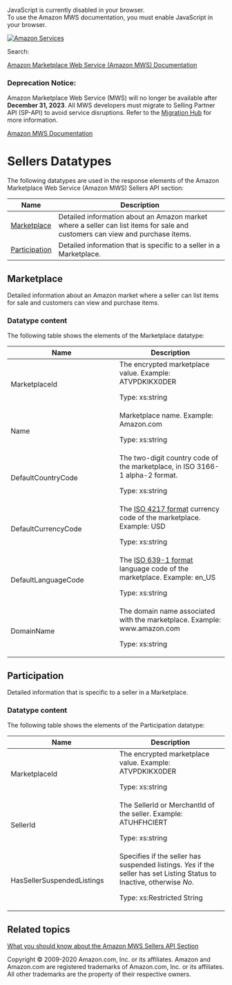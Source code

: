 <div id="MWSDX_noscript">

JavaScript is currently disabled in your browser.  
To use the Amazon MWS documentation, you must enable JavaScript in your
browser.

</div>

<div id="MWSDX_divtop">

[![Amazon
Services](https://images-na.ssl-images-amazon.com/images/G/08/mwsportal/fr_FR/amazonservices.gif "Amazon Services")](http://services.amazon.fr)

<div id="MWSDX_search">

<span id="MWSDX_searchlbl">Search:</span>

</div>

  
<span id="MWSDX_titlebar">[Amazon Marketplace Web Service (Amazon MWS)
Documentation](https://developer.amazonservices.fr/gp/mws/docs.html)</span>
<span id="MWSDX_dep_notice"></span>

### Deprecation Notice:

Amazon Marketplace Web Service (MWS) will no longer be available after
**December 31, 2023**. All MWS developers must migrate to Selling
Partner API (SP-API) to avoid service disruptions. Refer to the
[Migration
Hub](https://developer-docs.amazon.com/sp-api/page/migration-hub) for
more information.

</div>

<div id="MWSDX_divbottom">

<div id="MWSDX_divleft">

<div id="MWSDX_toc">

</div>

</div>

<div id="MWSDX_divright">

<div id="MWSDX_content">

<span id="MWSDX_breadcrumbs">[Amazon MWS
Documentation](https://developer.amazonservices.fr/gp/mws/docs.html)</span>

<div id="Feeds_Datatypes" class="nested0">

# Sellers Datatypes

<div class="body">

The following datatypes are used in the response elements of the <span
class="ph">Amazon Marketplace Web Service (Amazon MWS)</span> <span
class="ph">Sellers API section</span>:

<div class="tablenoborder">

| Name                                                                                                                                                                                      | Description                                                                                                                                           |
|-------------------------------------------------------------------------------------------------------------------------------------------------------------------------------------------|-------------------------------------------------------------------------------------------------------------------------------------------------------|
| <a href="#Marketplace" class="xref" title="Detailed information about an Amazon market where a seller can list items for sale and customers can view and purchase items.">Marketplace</a> | <span class="ph">Detailed information about an Amazon market where a seller can list items for sale and customers can view and purchase items.</span> |
| <a href="#Participation" class="xref" title="Detailed information that is specific to a seller in a Marketplace.">Participation</a>                                                       | <span class="ph">Detailed information that is specific to a seller in a Marketplace.</span>                                                           |

</div>

</div>

<div id="Marketplace" class="topic nested1">

## Marketplace

<div class="body">

<span class="ph">Detailed information about an Amazon market where a
seller can list items for sale and customers can view and purchase
items.</span>

<div class="section">

### Datatype content

The following table shows the elements of the <span
class="keyword parmname">Marketplace</span> datatype:

<div class="tablenoborder">

<table class="table" data-cellpadding="4" data-cellspacing="0" data-summary="" data-frame="border" data-border="1" data-rules="all">
<colgroup>
<col style="width: 50%" />
<col style="width: 50%" />
</colgroup>
<thead class="thead" data-align="left">
<tr class="header row">
<th id="d305597e177" class="entry" data-valign="top" width="50%">Name</th>
<th id="d305597e180" class="entry" data-valign="top" width="50%">Description</th>
</tr>
</thead>
<tbody class="tbody">
<tr class="odd row">
<td class="entry" data-valign="top" width="50%" headers="d305597e177 "><span class="keyword parmname">MarketplaceId</span></td>
<td class="entry" data-valign="top" width="50%" headers="d305597e180 ">The encrypted marketplace value. Example: ATVPDKIKX0DER
<p><span class="ph">Type: xs:string</span></p></td>
</tr>
<tr class="even row">
<td class="entry" data-valign="top" width="50%" headers="d305597e177 "><span class="keyword parmname">Name</span></td>
<td class="entry" data-valign="top" width="50%" headers="d305597e180 ">Marketplace name. Example: Amazon.com
<p><span class="ph">Type: xs:string</span></p></td>
</tr>
<tr class="odd row">
<td class="entry" data-valign="top" width="50%" headers="d305597e177 "><span class="keyword parmname">DefaultCountryCode</span></td>
<td class="entry" data-valign="top" width="50%" headers="d305597e180 ">The two-digit country code of the marketplace, in ISO 3166-1 alpha-2 format.
<p><span class="ph">Type: xs:string</span></p></td>
</tr>
<tr class="even row">
<td class="entry" data-valign="top" width="50%" headers="d305597e177 "><span class="keyword parmname">DefaultCurrencyCode</span></td>
<td class="entry" data-valign="top" width="50%" headers="d305597e180 ">The <span class="ph"> <a href="../dev_guide/DG_ISO4217.md" class="xref">ISO 4217 format</a> </span> currency code of the marketplace. Example: USD
<p><span class="ph">Type: xs:string</span></p></td>
</tr>
<tr class="odd row">
<td class="entry" data-valign="top" width="50%" headers="d305597e177 "><span class="keyword parmname">DefaultLanguageCode</span></td>
<td class="entry" data-valign="top" width="50%" headers="d305597e180 ">The <span class="ph"> <a href="../dev_guide/DG_ISO639.md" class="xref">ISO 639-1 format</a> </span> language code of the marketplace. Example: en_US
<p><span class="ph">Type: xs:string</span></p></td>
</tr>
<tr class="even row">
<td class="entry" data-valign="top" width="50%" headers="d305597e177 "><span class="keyword parmname">DomainName</span></td>
<td class="entry" data-valign="top" width="50%" headers="d305597e180 ">The domain name associated with the marketplace. Example: www.amazon.com
<p><span class="ph">Type: xs:string</span></p></td>
</tr>
</tbody>
</table>

</div>

</div>

</div>

</div>

<div id="Participation" class="topic nested1">

## Participation

<div class="body">

<span class="ph">Detailed information that is specific to a seller in a
Marketplace.</span>

<div class="section">

### Datatype content

The following table shows the elements of the <span
class="keyword parmname">Participation</span> datatype:

<div class="tablenoborder">

<table class="table" data-cellpadding="4" data-cellspacing="0" data-summary="" data-frame="border" data-border="1" data-rules="all">
<colgroup>
<col style="width: 50%" />
<col style="width: 50%" />
</colgroup>
<thead class="thead" data-align="left">
<tr class="header row">
<th id="d305597e369" class="entry" data-valign="top" width="50%">Name</th>
<th id="d305597e372" class="entry" data-valign="top" width="50%">Description</th>
</tr>
</thead>
<tbody class="tbody">
<tr class="odd row">
<td class="entry" data-valign="top" width="50%" headers="d305597e369 "><span class="keyword parmname">MarketplaceId</span></td>
<td class="entry" data-valign="top" width="50%" headers="d305597e372 ">The encrypted marketplace value. Example: ATVPDKIKX0DER
<p><span class="ph">Type: xs:string</span></p></td>
</tr>
<tr class="even row">
<td class="entry" data-valign="top" width="50%" headers="d305597e369 "><span class="keyword parmname">SellerId</span></td>
<td class="entry" data-valign="top" width="50%" headers="d305597e372 ">The <span class="keyword parmname">SellerId</span> or <span class="keyword parmname">MerchantId</span> of the seller. Example: ATUHFHCIERT
<p><span class="ph">Type: xs:string</span></p></td>
</tr>
<tr class="odd row">
<td class="entry" data-valign="top" width="50%" headers="d305597e369 "><span class="keyword parmname">HasSellerSuspendedListings</span></td>
<td class="entry" data-valign="top" width="50%" headers="d305597e372 ">Specifies if the seller has suspended listings. <var class="keyword varname">Yes</var> if the seller has set Listing Status to Inactive, otherwise <var class="keyword varname">No</var>.
<p>Type: xs:Restricted String</p></td>
</tr>
</tbody>
</table>

</div>

</div>

</div>

</div>

<div id="RelatedActions" class="topic nested1">

## Related topics

<div class="body">

<a href="Sellers_Overview.md" class="xref">What you should know about the Amazon MWS Sellers API Section</a>

</div>

</div>

</div>

<div id="MWSDX_footer">

Copyright © 2009-2020 Amazon.com, Inc. or its affiliates. Amazon and
Amazon.com are registered trademarks of Amazon.com, Inc. or its
affiliates. All other trademarks are the property of their respective
owners.

</div>

</div>

</div>

<div style="clear: both;">

</div>

</div>
